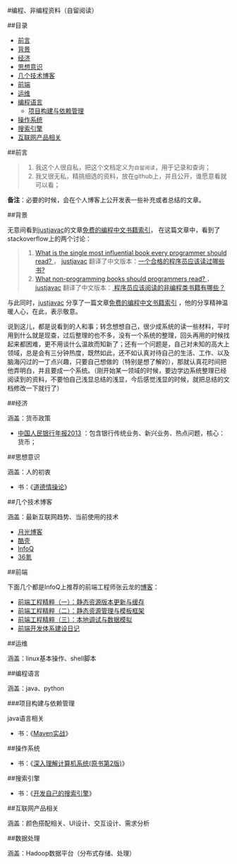 
#编程、非编程资料（自留阅读）

##目录

* [前言](#前言)
* [背景](#背景)
* [经济](#经济)
* [思想意识](#思想意识)
* [几个技术博客](#几个技术博客)
* [前端](#前端)
* [运维](#运维)
* [编程语言](#编程语言)
	* [项目构建与依赖管理](#项目构建与依赖管理) 
* [操作系统](#操作系统)
* [搜索引擎](#搜索引擎)
* [互联网产品相关](#互联网产品相关)


##前言
> 1. 我这个人很自私，把这个文档定义为`自留阅读`，用于记录和查询；
> 2. 我又很无私，精挑细选的资料，放在github上，并且公开，谁愿意看就可以看；

**备注**：必要的时候，会在个人博客上公开发表一些补充或者总结的文章。

##背景

无意间看到[justjavac](https://github.com/justjavac)的文章[免费的编程中文书籍索引](https://github.com/justjavac/free-programming-books-zh_CN)， 在这篇文章中，看到了stackoverflow上的两个讨论：

> 1. [What is the single most influential book every programmer should read? ](http://stackoverflow.com/questions/1711/what-is-the-single-most-influential-book-every-programmer-should-read)， [justjavac](https://github.com/justjavac) 翻译了中文版本：[一个合格的程序员应该读过哪些书?](http://justjavac.com/other/2012/05/15/qualified-programmer-should-read-what-books.html)
> 2. [What non-programming books should programmers read? ](http://stackoverflow.com/questions/38210/what-non-programming-books-should-programmers-read)， [justjavac](https://github.com/justjavac) 翻译了中文版本：[ 程序员应该阅读的非编程类书籍有哪些？](https://github.com/justjavac/free-programming-books-zh_CN/blob/master/what-non-programming-books-should-programmers-read.md)

与此同时，[justjavac](https://github.com/justjavac) 分享了一篇文章[免费的编程中文书籍索引](https://github.com/justjavac/free-programming-books-zh_CN) ，他的分享精神温暖人心，在此，表示敬意。

说到这儿，都是说看到的人和事；转念想想自己，很少成系统的读一些材料，平时用到什么就是现查，过后整理的也不多，没有一个系统的整理，回头再用的时候找起来都困难，更不用谈什么温故而知新了；还有一个问题是，自己对未知的高大上领域，总是会有三分钟热度，既然如此，还不如认真对待自己的生活、工作、以及脑海闪过的一丁点兴趣，只要自己想做的（特别是想了解的），那就认真花时间把他弄明白，并且要成一个系统。（刚开始某一领域的时候，要边学边系统整理已经阅读到的资料，不要怕自己浅显总结的浅显，今后感觉浅显的时候，就把总结的文档修改一下就行了）

##经济

涵盖：货币政策

* [中国人民银行年报2013](http://www.pbc.gov.cn/publish/chubanwu/4226/2014/20140611090133132494560/20140611090133132494560_.html) ：包含银行传统业务、新兴业务、热点问题，核心：货币；

##思想意识

涵盖：人的初衷

* 书：《[道德情操论](http://book.douban.com/subject/1116367/)》

##几个技术博客

涵盖：最新互联网趋势、当前使用的技术

* [月光博客](http://www.williamlong.info/)
* [酷壳](http://coolshell.cn/)
* [InfoQ](http://www.infoq.com/cn/)
* [36氪](http://www.36kr.com/)


##前端

下面几个都是InfoQ上推荐的前端工程师张云龙的[博客](https://github.com/fouber/blog)：
* [前端工程精粹（一）：静态资源版本更新与缓存](http://www.infoq.com/cn/articles/front-end-engineering-and-performance-optimization-part1)
* [前端工程精粹（二）：静态资源管理与模板框架](http://www.infoq.com/cn/articles/front-end-engineering-and-performance-optimization-part2)
* [前端工程精粹（三）：本地调试与数据模拟](http://www.infoq.com/cn/articles/front-end-engineering-pristine-part3)
* [前端开发体系建设日记](http://www.infoq.com/cn/articles/talk-front-end-integrated-solution-part2)

##运维

涵盖：linux基本操作、shell脚本

##编程语言

涵盖：java、python

###项目构建与依赖管理

java语言相关

* 书：《[Maven实战](http://book.douban.com/subject/5345682/)》


##操作系统

* 书：《[深入理解计算机系统(原书第2版)](http://book.douban.com/subject/5333562/)》

##搜索引擎
* 书：《[开发自己的搜索引擎](http://book.douban.com/subject/4199509/)》

##互联网产品相关

涵盖：颜色搭配相关、UI设计、交互设计、需求分析

##数据处理

涵盖：Hadoop数据平台（分布式存储、处理）




